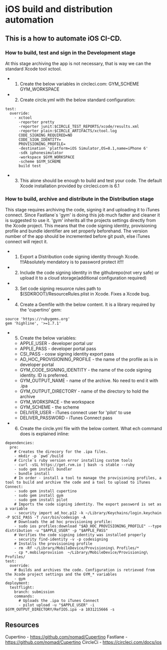 # iOS build and distribution automation 

## This is a how to automate iOS CI-CD. 

### How to build, test and sign in the Development stage
At this stage archiving the app is not necessary, that is way we can the standard Xcode tool xctool.

- 1. Create the below variables in circleci.com:
     GYM_SCHEME
     GYM_WORKSPACE
- 2. Create circle.yml with the below standard configuration:
```
test:
  override:
    - xctool
      -reporter pretty
      -reporter junit:$CIRCLE_TEST_REPORTS/xcode/results.xml
      -reporter plain:$CIRCLE_ARTIFACTS/xctool.log
      CODE_SIGNING_REQUIRED=NO
      CODE_SIGN_IDENTITY=
      PROVISIONING_PROFILE=
      -destination 'platform=iOS Simulator,OS=8.1,name=iPhone 6'
      -sdk iphonesimulator
      -workspace $GYM_WORKSPACE
      -scheme $GYM_SCHEME
      build test
```
- 3. This alone should be enough to build and test your code. The default Xcode installation provided by circleci.com is 6.1
 
### How to build, archive and distribute in the Distribution stage 
This stage requires archiving the code, signing it and uploading it to iTunes connect. Since Fastlane`s 'gym' is doing this job much fadter and cleaner it is suggested to use it.
'gym' inherits all the projects settings directly from the Xcode project. This means that the code signing identity, provisioning profile and bundle identifier are set properly beforehand. The version number of the app should be incremented before git push, else iTunes connect will reject it. 

- 1. Export a Distribution code signing identity through Xcode. 
   !!!Absolutely mendatory is to password protect it!!!
- 2. Include the code signing identity in the githubrepo(not very safe) or upload it to a cloud storage(additional configuration required)
- 3. Set code signing resuorce rules path to $(SDKROOT)/ResourceRules.plist in Xcode. Fixes a Xcode bug.
- 4. Create a Gemfile with the below content. It is a library required by the 'cupertino' gem:
```
source 'https://rubygems.org'
gem 'highline', '>=1.7.1'
```
- 5. Create the below variables: 
   - APPLE_USER - developer portal usr 
   - APPLE_PASS - developer portal pass
   - CSI_PASS - cosw signing identity export pass
   - AD_HOC_PROVISIONING_PROFILE - the name of the profile as is in developer portal
   - GYM_CODE_SIGNING_IDENTITY - the name of the code signing identity. ID is preferred.
   - GYM_OUTPUT_NAME - name of the archive. No need to end it with .ipa 
   - GYM_OUTPUT_DIRECTORY - name of the directory to hold the archive
   - GYM_WORKSPACE - the workspace 
   - GYM_SCHEME - the scheme 
   - DELIVER_USER - iTunes connect user for 'pilot' to use 
   - DELIVER_PASSWORD - iTunes Connect pass

- 6. Create the circle.yml file with the below content. What ech command does is explained inline: 
```
dependencies:
  pre:
    # Creates the direcory for the .ipa files.
    - mkdir -p `pwd`/build
    # Circle`s ruby version error installing custom tools
    - curl -sSL https://get.rvm.io | bash -s stable --ruby
    - sudo gem install bundler
    - bundle install
    # In order - install a tool to manage the provisioning profiles, a tool to build and archive the code and a tool to upload to iTunes Connect:
    - sudo gem install cupertino
    - sudo gem install gym
    - sudo gem install pilot
    # Imports the code signing identity. The export password is set as a variable 
    - security import ad_hoc.p12 -k ~/Library/Keychains/login.keychain -P $CSI_PASS -T /usr/bin/codesign -A
    # Downloads the ad hoc provisioning profile:
    - sudo ios profiles:download "$AD_HOC_PROVISIONING_PROFILE" --type distribution -u "$APPLE_USER" -p "$APPLE_PASS"
    # Verifies the code signing identity was installed properly
    - security find-identity -v -p codesigning
    # Installs the provisioning profile
    - rm -Rf ~/Library/MobileDevice/Provisioning\ Profiles/*
    - cp *.mobileprovision  ~/Library/MobileDevice/Provisioning\ Profiles/ 
test:
  override:
    # Builds and archives the code. Configuration is retrieved from the Xcode project settings and the GYM_* variables 
    - gym
deployment:
  testflight:
    branch: submission
    commands:
      # Uploads the .ipa to iTunes Connect
      - pilot upload -u "$APPLE_USER" -i $GYM_OUTPUT_DIRECTORY/RefIOS.ipa -a 1031215666 -s
```
   
## Resources

Cupertino - https://github.com/nomad/Cupertino
Fastlane - https://github.com/nomad/Cupertino
CircleCi - https://circleci.com/docs/ios 

